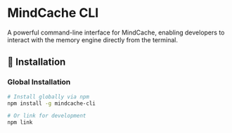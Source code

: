 # MindCache CLI

A powerful command-line interface for MindCache, enabling developers to interact with the memory engine directly from the terminal.

## 🚀 Installation

### Global Installation

```bash
# Install globally via npm
npm install -g mindcache-cli

# Or link for development
npm link